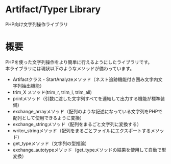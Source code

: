 # Artifact/Typer Library
PHP向け文字列操作ライブラリ  

# 概要
PHPを使った文字列操作をより簡単に行えるようにしたライブラリです。  
本ライブラリには現状以下のようなメソッドが備わっています。  
* Artifactクラス・StartAnalyzeメソッド（ネスト追跡機能付き囲み文字内文字列抽出機能）  
* trim_X メソッド(trim_r, trim_l, trim_all)  
* printメソッド（引数に渡した文字列すべてを連結して出力する機能が標準装備）  
* exchange_arrayメソッド（配列のような記述になっている文字列をPHPで配列として使用できるように変換）  
* exchange_stringメソッド（配列をまるごと文字列に変換する）  
* writer_stringメソッド（配列をまるごとファイルにエクスポートするメソッド）
* get_typeメソッド（文字列の型推論）  
* exchange_autotypeメソッド（get_typeメソッドの結果を使用して自動で型変換）  